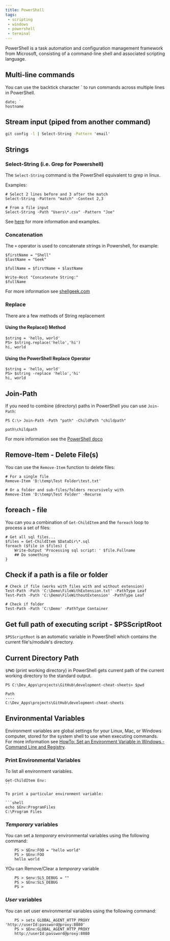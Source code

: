 ```yaml
---
title: PowerShell
tags:
 - scripting
 - windows
 - powershell
 - terminal
---
```


PowerShell is a task automation and configuration management framework from Microsoft, consisting of a command-line shell and associated scripting language.
<!--more-->

## Multi-line commands

You can use the backtick character **`** to run commands across multiple lines in PowerShell.

```shell
date; `
hostname
```

## Stream input (piped from another command)

``` cmd
git config -l | Select-String -Pattern 'email'
```

## Strings

### Select-String (i.e. Grep for Powershell)

The `Select-String` command is the PowerShell equivalent to grep in linux.

Examples:
```shell
# Select 2 lines before and 3 after the match
Select-String -Pattern "match" -Context 2,3

# From a file input
Select-String -Path "Users\*.csv" -Pattern "Joe"
```
See [here](https://adamtheautomator.com/powershell-grep/) for more information and examples.

### Concatenation

The `+` operator is used to concatenate strings in Powershell, for example:

```shell
$firstName = "Shell"
$lastName = "Geek"

$fullName = $firstName + $lastName

Write-Host "Concatenate String:"
$fullName
```
For more information see [shellgeek.com](https://shellgeek.com/powershell-concatenate-string/)

### Replace

There are a few methods of String replacement

#### Using the Replace() Method

```shell
$string = 'hello, world'
PS> $string.replace('hello','hi')
hi, world
```

#### Using the PowerShell Replace Operator

```shell
$string = 'hello, world'
PS> $string -replace 'hello','hi'
hi, world
```

## Join-Path

If you need to combine (directory) paths in PowerShell you can use `Join-Path`:

```shell
PS C:\> Join-Path -Path "path" -ChildPath "childpath"

path\childpath
```

For more information see the [PowerShell doco](https://learn.microsoft.com/en-us/powershell/module/microsoft.powershell.management/join-path.)

## Remove-Item - Delete File(s)

You can use the `Remove-Item` function to delete files:

```shell
# For a single file
Remove-Item 'D:\temp\Test Folder\test.txt'

# Or a folder and sub-files/folders recursively with
Remove-Item 'D:\temp\Test Folder' -Recurse
```

## foreach - file

You can you a combination of `Get-ChildItem` and the `foreach` loop to process a set of files:

```shell
# Get all sql files...
$files = Get-ChildItem $DataDir\*.sql
foreach ($file in $files) {
    Write-Output 'Processing sql script: ' $file.Fullname
    ## Do something
}
```

## Check if a path is a file or folder

```shell
# Check if file (works with files with and without extension)
Test-Path -Path 'C:\Demo\FileWithExtension.txt' -PathType Leaf
Test-Path -Path 'C:\Demo\FileWithoutExtension' -PathType Leaf
 
# Check if folder
Test-Path -Path 'C:\Demo' -PathType Container
```


## Get full path of executing script - $PSScriptRoot

`$PSScriptRoot` is an automatic variable in PowerShell which contains the current file's/module's directory.

## Current Directory Path

`$PWD` (print working directory) in PowerShell gets current path of the current working directory to the standard output.

```shell
PS C:\Dev_Apps\projects\GitHub\development-cheat-sheets> $pwd

Path
----
C:\Dev_Apps\projects\GitHub\development-cheat-sheets
```

## Environmental Variables

Environment variables are global settings for your Linux, Mac, or Windows computer, stored for the system shell to use when executing commands. For more information see [HowTo: Set an Environment Variable in Windows - Command Line and Registry](http://www.dowdandassociates.com/blog/content/howto-set-an-environment-variable-in-windows-command-line-and-registry/).

### Print Environmental Variables

To list all environment variables.

```shell
Get-ChildItem Env:
``

To print a particular environment variable:

```shell
echo $Env:ProgramFiles
C:\Program Files
```

### *Temporary* variables

You can set a *temporary* environmental variables using the following command:

```shell
    PS > $Env:FOO = "hello world"
    PS > $Env:FOO
    hello world
```

YOu can Remove/Clear a *temporary* variable

```shell
    PS > $env:SLS_DEBUG = ""
    PS > $Env:SLS_DEBUG
    PS >
```

### *User* variables

You can set user environmental variables using the following command:

```shell
    PS > setx GLOBAL_AGENT_HTTP_PROXY 'http://userId:password@proxy:8080'
    PS > $Env:GLOBAL_AGENT_HTTP_PROXY
    http://userId:password@proxy:8080
```
